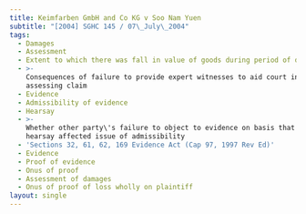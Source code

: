 ```yaml
---
title: Keimfarben GmbH and Co KG v Soo Nam Yuen
subtitle: "[2004] SGHC 145 / 07\_July\_2004"
tags:
  - Damages
  - Assessment
  - Extent to which there was fall in value of goods during period of detention
  - >-
    Consequences of failure to provide expert witnesses to aid court in
    assessing claim
  - Evidence
  - Admissibility of evidence
  - Hearsay
  - >-
    Whether other party\'s failure to object to evidence on basis that it was
    hearsay affected issue of admissibility
  - 'Sections 32, 61, 62, 169 Evidence Act (Cap 97, 1997 Rev Ed)'
  - Evidence
  - Proof of evidence
  - Onus of proof
  - Assessment of damages
  - Onus of proof of loss wholly on plaintiff
layout: single
---
```


